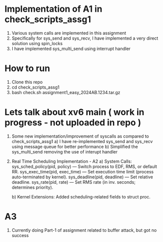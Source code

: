 # Implementation of A1 in check_scripts_assg1 
1) Various system calls are implemented in this assignment 
2) Specifically for sys_send and sys_recv, I have implemented a very direct solution using spin_locks 
3) I have implemented sys_multi_send using interrupt handler 

# How to run 
1) Clone this repo 
2) cd check_scripts_assg1
3) bash check.sh assignment1_easy_2024AB.1234.tar.gz

# Lets talk about xv6 main ( work in progress - not uploaded in repo )

1) Some new implementation/improvement of syscalls as compared to check_scripts_assg1
    a) I have re-implemented sys_send and sys_recv using message queue for better performance 
    b) Simplified the sys_multi_send removing the use of interupt handler 

2) Real Time Scheduling Implementation - A2 
    a) System Calls:
        sys_sched_policy(pid, policy) — Switch process to EDF, RMS, or default RR.
        sys_exec_time(pid, exec_time) — Set execution time limit (process auto-terminated by kernel).
        sys_deadline(pid, deadline) — Set relative deadline.
        sys_rate(pid, rate) — Set RMS rate (in inv. seconds; determines priority).

    b) Kernel Extensions:
        Added scheduling-related fields to struct proc.

# A3 

1) Currently doing Part-1 of assignment related to buffer attack, but got no success 